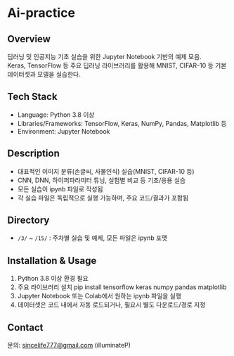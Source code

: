 # Ai-practice

## Overview
딥러닝 및 인공지능 기초 실습을 위한 Jupyter Notebook 기반의 예제 모음.  
Keras, TensorFlow 등 주요 딥러닝 라이브러리를 활용해 MNIST, CIFAR-10 등 기본 데이터셋과 모델을 실습한다.

## Tech Stack
- Language: Python 3.8 이상
- Libraries/Frameworks: TensorFlow, Keras, NumPy, Pandas, Matplotlib 등
- Environment: Jupyter Notebook

## Description
- 대표적인 이미지 분류(손글씨, 사물인식) 실습(MNIST, CIFAR-10 등)
- CNN, DNN, 하이퍼파라미터 튜닝, 실험별 비교 등 기초/응용 실습
- 모든 실습이 ipynb 파일로 작성됨
- 각 실습 파일은 독립적으로 실행 가능하며, 주요 코드/결과가 포함됨

## Directory
- `/3/`  ~ `/15/` : 주차별 실습 및 예제, 모든 파일은 ipynb 포맷  

## Installation & Usage
1. Python 3.8 이상 환경 필요  
2. 주요 라이브러리 설치
   pip install tensorflow keras numpy pandas matplotlib  
3. Jupyter Notebook 또는 Colab에서 원하는 ipynb 파일을 실행  
4. 데이터셋은 코드 내에서 자동 로드되거나, 필요시 별도 다운로드/경로 지정

## Contact
문의: sincelife777@gmail.com (illuminateP)
